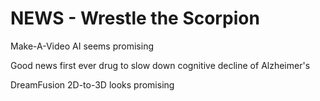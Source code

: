 # NEWS - Wrestle the Scorpion

Make-A-Video AI seems promising

Good news first ever drug to slow down cognitive decline of Alzheimer's

DreamFusion 2D-to-3D looks promising
